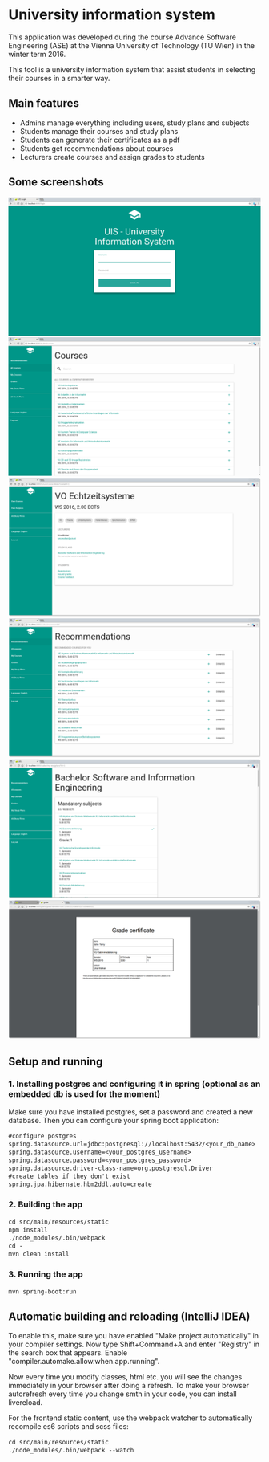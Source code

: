 # University information system #

This application was developed during the course Advance Software Engineering (ASE) at the Vienna University of Technology (TU Wien) in the winter term 2016.

This tool is a university information system that assist students in selecting their courses in a smarter way.

## Main features ##
* Admins manage everything including users, study plans and subjects
* Students manage their courses and study plans
* Students can generate their certificates as a pdf
* Students get recommendations about courses
* Lecturers create courses and assign grades to students

## Some screenshots ##
![login view](https://github.com/university-information-system/uis/raw/master/assets/screenshots/login.png)
![courses view](https://github.com/university-information-system/uis/raw/master/assets/screenshots/courses.png)
![course-details view](https://github.com/university-information-system/uis/raw/master/assets/screenshots/course-details.png)
![recommendations view](https://github.com/university-information-system/uis/raw/master/assets/screenshots/recommendations.png)
![studyplans view](https://github.com/university-information-system/uis/raw/master/assets/screenshots/studyplans.png)
![certificate view](https://github.com/university-information-system/uis/raw/master/assets/screenshots/certificate.png)

## Setup and running ##

### 1. Installing postgres and configuring it in spring (optional as an embedded db is used for the moment) ###
Make sure you have installed postgres, set a password and created a new database.
Then you can configure your spring boot application:

```
#configure postgres
spring.datasource.url=jdbc:postgresql://localhost:5432/<your_db_name>
spring.datasource.username=<your_postgres_username>
spring.datasource.password=<your_postgres_password>
spring.datasource.driver-class-name=org.postgresql.Driver
#create tables if they don't exist
spring.jpa.hibernate.hbm2ddl.auto=create
```

### 2. Building the app ###

```
cd src/main/resources/static
npm install
./node_modules/.bin/webpack
cd -
mvn clean install
```

### 3. Running the app ###

```
mvn spring-boot:run
```

## Automatic building and reloading (IntelliJ IDEA) ##
To enable this, make sure you have enabled "Make project automatically" in your compiler settings.
Now type Shift+Command+A and enter "Registry" in the search box that appears. Enable "compiler.automake.allow.when.app.running".

Now every time you modify classes, html etc. you will see the changes immediately in your browser after doing a refresh.
To make your browser autorefresh every time you change smth in your code, you can install livereload.

For the frontend static content, use the webpack watcher to automatically recompile es6 scripts and scss files:
```
cd src/main/resources/static
./node_modules/.bin/webpack --watch
```



